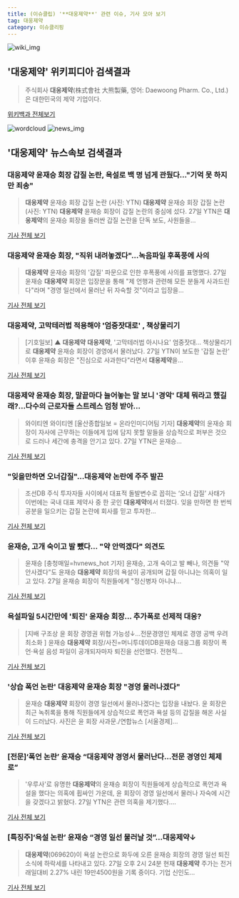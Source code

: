 ```yaml
---
title: (이슈클립) '**대웅제약**' 관련 이슈, 기사 모아 보기
tag: 대웅제약
category: 이슈클리핑
---
```

![wiki_img](https://user-images.githubusercontent.com/42597476/44503234-41136a80-a6d0-11e8-9071-6fc6418eafe4.png)
## **'**대웅제약**'** 위키피디아 검색결과
>주식회사 **대웅제약**(株式會社 大熊製藥, 영어: Daewoong Pharm. Co., Ltd.)은 대한민국의 제약 기업이다.

<a href="https://ko.wikipedia.org/wiki/대웅제약" target="_blank">위키백과 전체보기</a>

![wordcloud](https://s3.ap-northeast-2.amazonaws.com/lyrics101-wordcloud/2018-08-27-1535356361.png)
![news_img](https://user-images.githubusercontent.com/42597476/44507050-1206f400-a6e4-11e8-8d98-7ffbfebb353f.png)
## **'**대웅제약**'** 뉴스속보 검색결과
### **대웅제약** 윤재승 회장 갑질 논란, 욕설로 백 명 넘게 관뒀다…"기억 못 하지만 죄송"

>**대웅제약** 윤재승 회장 갑질 논란 (사진: YTN) **대웅제약** 윤재승 회장 갑질 논란 (사진: YTN) **대웅제약** 윤재승 회장이 갑질 논란의 중심에 섰다. 27일 YTN은 **대웅제약**의 윤재승 회장을 둘러싼 갑질 논란을 단독 보도, 사원들을...

<a href="http://www.dtnews24.com/news/articleView.html?idxno=523691" target="_blank">기사 전체 보기</a>

### **대웅제약** 윤재승 회장, "직위 내려놓겠다"…녹음파일 후폭풍에 사의

>**대웅제약** 윤재승 회장의 '갑질' 파문으로 인한 후폭풍에 사의를 표명했다. 27일 윤재승 **대웅제약** 회장은 입장문을 통해 "제 언행과 관련해 모든 분들게 사과드린다"라며 "경영 일선에서 물러난 뒤 자숙할 것"이라고 입장을...

<a href="http://www.ecomedia.co.kr/news/newsview.php?ncode=1065592004459470" target="_blank">기사 전체 보기</a>

### **대웅제약**, 고막테러법 적용해야 '엄중잣대로' , 책상물리기

>[기호일보] ▲ **대웅제약** **대웅제약**, '고막테러법 아시나요' 엄중잣대... 책상물리기로 **대웅제약** 윤재승 회장이 경영에서 물러났다. 27일 YTN이 보도한 '갑질 논란' 이후 윤재승 회장은 "진심으로 사과한다"라면서 **대웅제약**을...

<a href="http://www.kihoilbo.co.kr/?mod=news&act=articleView&idxno=765985" target="_blank">기사 전체 보기</a>

### **대웅제약** 윤재승 회장, 말끝마다 늘어놓는 말 보니 '경악' 대체 뭐라고 했길래?...다수의 근로자들 스트레스 엄청 받아...

>와이티엔 와이티엔 [울산종합일보 = 온라인미디어팀 기자] **대웅제약**의 윤재승 회장이 자사에 근무하는 이들에게 입에 담지 못할 말들을 상습적으로 퍼부은 것으로 드러나 세간에 충격을 안기고 있다. 27일 YTN은 윤재승...

<a href="http://www.ujnews.co.kr/news/articleView.html?idxno=421701" target="_blank">기사 전체 보기</a>

### "잊을만하면 오너갑질"…**대웅제약** 논란에 주주 발끈

>조선DB 주식 투자자들 사이에서 대표적 돌발변수로 꼽히는 ‘오너 갑질’ 사태가 이번에는 국내 대표 제약사 중 한 곳인 **대웅제약**에서 터졌다. 잊을 만하면 한 번씩 공분을 일으키는 갑질 논란에 회사를 믿고 투자한...

<a href="http://biz.chosun.com/site/data/html_dir/2018/08/27/2018082702361.html" target="_blank">기사 전체 보기</a>

### 윤재승, 고개 숙이고 발 뺐다... "약 안먹겠다" 의견도

>윤재승 [충청매일=hvnews_hot 기자] 윤재승, 고개 숙이고 발 빼나, 의견들 "약 안사겠다"도 윤재승 **대웅제약** 회장의 욕설이 공개되며 갑질 아니냐는 의혹이 일고 있다. 27일 윤재승 회장이 직원들에게 "정신병자 아니냐...

<a href="http://www.ccdn.co.kr/news/articleView.html?idxno=536689" target="_blank">기사 전체 보기</a>

### 욕설파일 5시간만에 '퇴진' 윤재승 회장… 추가폭로 선제적 대응?

>[지배 구조상 윤 회장 경영권 위협 가능성↓…전문경영인 체제로 경영 공백 우려 최소화 ] 윤재승 **대웅제약** 회장/사진=머니투데이DB윤재승 대웅그룹 회장이 폭언·욕설 음성 파일이 공개되자마자 퇴진을 선언했다. 전현직...

<a href="http://news.mt.co.kr/mtview.php?no=2018082714151246715" target="_blank">기사 전체 보기</a>

### '상습 폭언 논란' **대웅제약** 윤재승 회장 "경영 물러나겠다"

>윤재승 **대웅제약** 회장이 경영 일선에서 물러나겠다는 입장을 내놨다. 윤 회장은 최근 녹취록을 통해 직원들에게 상습적으로 폭언과 욕설 등의 갑질을 해온 사실이 드러났다. 사진은 윤 회장 사과문./연합뉴스 [서울경제]...

<a href="http://www.sedaily.com/NewsView/1S3IVNCUSV" target="_blank">기사 전체 보기</a>

### [전문]‘폭언 논란’ 윤재승 “**대웅제약** 경영서 물러난다…전문 경영인 체제로”

>'우루사'로 유명한 **대웅제약**의 윤재승 회장이 직원들에게 상습적으로 폭언과 욕설을 했다는 의혹에 휩싸인 가운데, 윤 회장이 경영 일선에서 물러나 자숙에 시간을 갖겠다고 밝혔다. 27일 YTN은 관련 의혹을 제기했다....

<a href="http://news.donga.com/3/all/20180827/91691398/2" target="_blank">기사 전체 보기</a>

### [특징주]‘욕설 논란’ 윤재승 “경영 일선 물러날 것”…**대웅제약**↓

>**대웅제약**(069620)이 욕설 논란으로 화두에 오른 윤재승 회장의 경영 일선 퇴진 소식에 하락세를 나타내고 있다. 27일 오후 2시 24분 현재 **대웅제약** 주가는 전거래일대비 2.27% 내린 19만4500원을 기록 중이다. 기업 신인도...

<a href="http://www.edaily.co.kr/news/newspath.asp?newsid=03299686619311584" target="_blank">기사 전체 보기</a>


